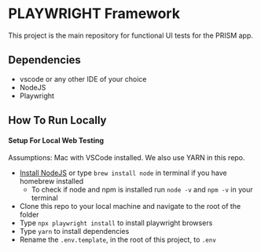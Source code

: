 # PLAYWRIGHT Framework

This project is the main repository for functional UI tests for the PRISM app.

## Dependencies

- vscode or any other IDE of your choice
- NodeJS
- Playwright

## How To Run Locally

#### Setup For Local Web Testing

Assumptions: Mac with VSCode installed. We also use YARN in this repo.

- [Install NodeJS](https://nodejs.org/en/download) or type `brew install node` in terminal if you have homebrew installed
  - To check if node and npm is installed run `node -v` and
    `npm -v` in your terminal
- Clone this repo to your local machine and navigate to the root of the folder
- Type `npx playwright install` to install playwright browsers
- Type `yarn` to install dependencies
- Rename the `.env.template`, in the root of this project, to `.env`
